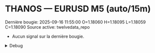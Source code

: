 # THANOS — EURUSD M5 (auto/15m)
Dernière bougie: 2025-09-16 11:55:00  O=1.18060  H=1.18095  L=1.18059  C=1.18090
Source active: twelvedata_repo

- Aucun signal sur la dernière bougie.

<details><summary>Debug</summary>

- TD_API_KEY manquant.

</details>